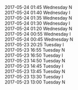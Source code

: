 2017-05-24 01:45 Wednesday  N  
2017-05-24 01:40 Wednesday  I  
2017-05-24 01:35 Wednesday  N  
2017-05-24 01:30 Wednesday  I  
2017-05-24 01:20 Wednesday  N  
2017-05-24 00:55 Wednesday  I  
2017-05-24 00:45 Wednesday  N  
2017-05-23 20:25 Tuesday  I  
2017-05-23 16:55 Tuesday  N  
2017-05-23 16:50 Tuesday  I  
2017-05-23 14:50 Tuesday  N  
2017-05-23 14:45 Tuesday  I  
2017-05-23 13:45 Tuesday  N  
2017-05-23 13:30 Tuesday  I  
2017-05-23 13:00 Tuesday  N  
